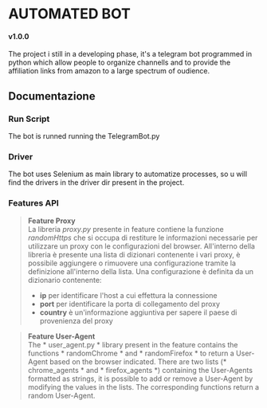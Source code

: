 AUTOMATED BOT
===============

#### v1.0.0



The project i still in a developing phase, it's a telegram bot programmed in python which allow people to organize channells and to provide the affiliation links from amazon to a large spectrum of oudience. 

Documentazione
---------------

### Run Script
The bot is runned running the TelegramBot.py


### Driver 
The bot uses Selenium as main library to automatize processes, so u will find the drivers in the driver dir present in the project.


### Features API 


> **Feature Proxy**<br/>
> La libreria *proxy.py* presente in feature contiene la funzione *randomHttps* che si occupa di restiture le informazioni necessarie per utilizzare un proxy con le configurazioni del browser. All'interno della libreria è presente una lista di dizionari contenente i vari proxy, è possibile aggiungere o rimuovere una configurazione tramite la definizione all'interno della lista. Una configurazione è definita da un dizionario contenente:
> - **ip** per identificare l'host a cui effettura la connessione
> - **port** per identificare la porta di collegamento del proxy 
> - **country** è un'informazione aggiuntiva per sapere il paese di provenienza del proxy 


> **Feature User-Agent**<br />
>The * user_agent.py * library present in the feature contains the functions * randomChrome * and * randomFirefox * to return a User-Agent based on the browser indicated. There are two lists (* chrome_agents * and * firefox_agents *) containing the User-Agents formatted as strings, it is possible to add or remove a User-Agent by modifying the values in the lists. The corresponding functions return a random User-Agent.
